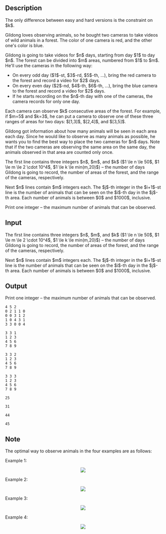 ## Description

<div><p><span class="tex-font-style-bf">The only difference between easy and hard versions is the constraint on</span> $k$.</p><p>Gildong loves observing animals, so he bought two cameras to take videos of wild animals in a forest. The color of one camera is red, and the other one's color is blue.</p><p>Gildong is going to take videos for $n$ days, starting from day $1$ to day $n$. The forest can be divided into $m$ areas, numbered from $1$ to $m$. He'll use the cameras in the following way: </p><ul> <li> On every odd day ($1$-st, $3$-rd, $5$-th, ...), bring the red camera to the forest and record a video for $2$ days. </li><li> On every even day ($2$-nd, $4$-th, $6$-th, ...), bring the blue camera to the forest and record a video for $2$ days. </li><li> If he starts recording on the $n$-th day with one of the cameras, the camera records for only one day. </li></ul><p>Each camera can observe $k$ consecutive areas of the forest. For example, if $m=5$ and $k=3$, he can put a camera to observe one of these three ranges of areas for two days: $[1,3]$, $[2,4]$, and $[3,5]$.</p><p>Gildong got information about how many animals will be seen in each area each day. Since he would like to observe as many animals as possible, he wants you to find the best way to place the two cameras for $n$ days. <span class="tex-font-style-bf">Note that if the two cameras are observing the same area on the same day, the animals observed in that area are counted only once.</span></p></div><div class="input-specification"><p>The first line contains three integers $n$, $m$, and $k$ ($1 \le n \le 50$, $1 \le m \le 2 \cdot 10^4$, $1 \le k \le min(m,20)$) – the number of days Gildong is going to record, the number of areas of the forest, and the range of the cameras, respectively.</p><p>Next $n$ lines contain $m$ integers each. The $j$-th integer in the $i+1$-st line is the number of animals that can be seen on the $i$-th day in the $j$-th area. Each number of animals is between $0$ and $1000$, inclusive.</p></div><div class="output-specification"><p>Print one integer – the maximum number of animals that can be observed.</p></div>

## Input

<p>The first line contains three integers $n$, $m$, and $k$ ($1 \le n \le 50$, $1 \le m \le 2 \cdot 10^4$, $1 \le k \le min(m,20)$) – the number of days Gildong is going to record, the number of areas of the forest, and the range of the cameras, respectively.</p><p>Next $n$ lines contain $m$ integers each. The $j$-th integer in the $i+1$-st line is the number of animals that can be seen on the $i$-th day in the $j$-th area. Each number of animals is between $0$ and $1000$, inclusive.</p>

## Output

<p>Print one integer – the maximum number of animals that can be observed.</p>





```input1
4 5 2
0 2 1 1 0
0 0 3 1 2
1 0 4 3 1
3 3 0 0 4
```




```input2
3 3 1
1 2 3
4 5 6
7 8 9
```




```input3
3 3 2
1 2 3
4 5 6
7 8 9
```




```input4
3 3 3
1 2 3
4 5 6
7 8 9
```




```output1
25
```




```output2
31
```




```output3
44
```




```output4
45
```



## Note

<p>The optimal way to observe animals in the four examples are as follows:</p><p>Example 1: </p><center> <img class="tex-graphics" src="file://XrGVerfr.png" style="max-width: 100.0%;max-height: 100.0%;"> </center><p>Example 2: </p><center> <img class="tex-graphics" src="file://wdFtwzxY.png" style="max-width: 100.0%;max-height: 100.0%;"> </center><p>Example 3: </p><center> <img class="tex-graphics" src="file://BmMOhfs6.png" style="max-width: 100.0%;max-height: 100.0%;"> </center><p>Example 4: </p><center> <img class="tex-graphics" src="file://1CSGT0em.png" style="max-width: 100.0%;max-height: 100.0%;"> </center>
